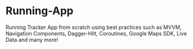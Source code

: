 # Running-App
Running Tracker App from scratch using best practices such as MVVM, Navigation Components, Dagger-Hilt, Coroutines, Google Maps SDK, Live Data and many more! 
